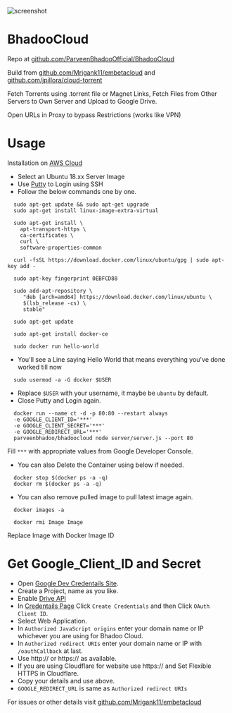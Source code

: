 ![screenshot](https://raw.githubusercontent.com/ParveenBhadooOfficial/BhadooCloud/master/.github/screenshot01.png)

# BhadooCloud

Repo at [github.com/ParveenBhadooOfficial/BhadooCloud](https://github.com/ParveenBhadooOfficial/BhadooCloud)

Build from [github.com/Mrigank11/embetacloud](https://github.com/Mrigank11/embetacloud) and [github.com/jpillora/cloud-torrent](https://github.com/jpillora/cloud-torrent)

Fetch Torrents using .torrent file or Magnet Links, Fetch Files from Other Servers to Own Server and Upload to Google Drive.

Open URLs in Proxy to bypass Restrictions (works like VPN)


# Usage

Installation on [AWS Cloud](https://aws.amazon.com/ec2/)

* Select an Ubuntu 18.xx Server Image
* Use [Putty](https://www.putty.org/) to Login using SSH
* Follow the below commands one by one.

```
  sudo apt-get update && sudo apt-get upgrade
  sudo apt-get install linux-image-extra-virtual
```

```
  sudo apt-get install \
    apt-transport-https \
    ca-certificates \
    curl \
    software-properties-common
```

```
  curl -fsSL https://download.docker.com/linux/ubuntu/gpg | sudo apt-key add -
```

```
  sudo apt-key fingerprint 0EBFCD88
```

```
  sudo add-apt-repository \
     "deb [arch=amd64] https://download.docker.com/linux/ubuntu \
     $(lsb_release -cs) \
     stable"
```

```
  sudo apt-get update
```

```
  sudo apt-get install docker-ce
```

```
  sudo docker run hello-world
```

* You'll see a Line saying Hello World that means everything you've done worked till now

```
  sudo usermod -a -G docker $USER
```

* Replace `$USER` with your username, it maybe be `ubuntu` by default.
* Close Putty and Login again.

```
  docker run --name ct -d -p 80:80 --restart always
  -e GOOGLE_CLIENT_ID='***'
  -e GOOGLE_CLIENT_SECRET='***' 
  -e GOOGLE_REDIRECT_URL='***' 
  parveenbhadoo/bhadoocloud node server/server.js --port 80
```

Fill `***` with appropriate values from Google Developer Console.

* You can also Delete the Container using below if needed.

```
  docker stop $(docker ps -a -q)
  docker rm $(docker ps -a -q)
```

* You can also remove pulled image to pull latest image again.

```
  docker images -a
  
  docker rmi Image Image
```

Replace Image with Docker Image ID

# Get Google_Client_ID and Secret

* Open [Google Dev Credentails Site](https://console.developers.google.com/apis/credentials).
* Create a Project, name as you like.
* Enable [Drive API](https://console.developers.google.com/apis/library/drive.googleapis.com)
* In [Credentails Page](https://console.developers.google.com/apis/credentials) Click `Create Credentials` and then Click `OAuth Client ID`.
* Select Web Application.
* In `Authorized JavaScript origins` enter your domain name or IP whichever you are using for Bhadoo Cloud.
* In `Authorized redirect URIs` enter your domain name or IP with `/oauthCallback` at last.
* Use http:// or https:// as available.
* If you are using Cloudflare for website use https:// and Set Flexible HTTPS in Cloudflare.
* Copy your details and use above.
* `GOOGLE_REDIRECT_URL` is same as `Authorized redirect URIs`


For issues or other details visit [github.com/Mrigank11/embetacloud](https://github.com/Mrigank11/embetacloud)
